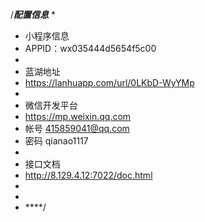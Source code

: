 /*****配置信息*****
* 
* 小程序信息
* APPID：wx035444d5654f5c00
* 
* 蓝湖地址
* https://lanhuapp.com/url/0LKbD-WyYMp
* 
* 微信开发平台
* https://mp.weixin.qq.com
* 帐号 415859041@qq.com
* 密码 qianao1117
*    
* 接口文档
* http://8.129.4.12:7022/doc.html
* 
*  
* ****/